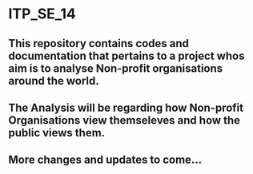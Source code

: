 # ITP_SE_14
## This repository contains codes and documentation that pertains to a project whos aim is to analyse Non-profit organisations around the world.
## The Analysis will be regarding how Non-profit Organisations view themseleves and how the public views them.
## More changes and updates to come...
